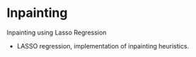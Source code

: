 # Inpainting
Inpainting using Lasso Regression
* LASSO regression, implementation of inpainting heuristics.

